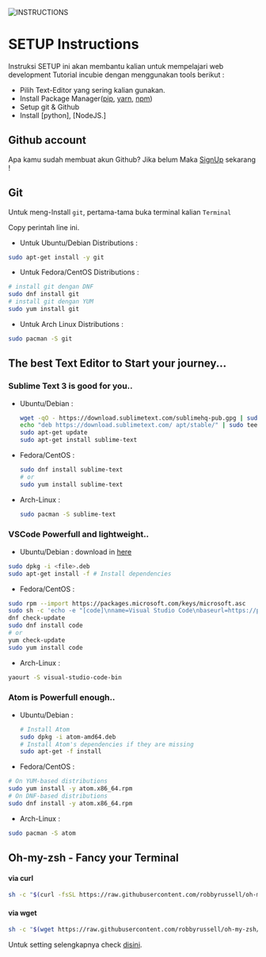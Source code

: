 ![INSTRUCTIONS](https://img.shields.io/badge/Instruction-Beta-red.svg?logo=appveyor&style=for-the-badge)

# SETUP Instructions

Instruksi SETUP ini akan membantu kalian untuk mempelajari web development Tutorial incubie dengan menggunakan tools berikut :

* Pilih Text-Editor yang sering kalian gunakan.
* Install Package Manager([pip](Link), [yarn](Link), [npm](Link))
* Setup git & Github
* Install [python], [NodeJS.]

## Github account
Apa kamu sudah membuat akun Github? Jika belum Maka [SignUp](https://github.com/join) sekarang !

## Git
Untuk meng-Install `git`, pertama-tama buka terminal kalian `Terminal`

Copy perintah line ini.

* Untuk Ubuntu/Debian Distributions : 
```bash
sudo apt-get install -y git
```

* Untuk Fedora/CentOS Distributions :
```bash
# install git dengan DNF
sudo dnf install git
# install git dengan YUM
sudo yum install git
```

* Untuk Arch Linux Distributions :
```bash
sudo pacman -S git
```

## The best Text Editor to Start your journey...
### Sublime Text 3 is good for you..
* Ubuntu/Debian :
    ```bash
    wget -qO - https://download.sublimetext.com/sublimehq-pub.gpg | sudo apt-key add -
    echo "deb https://download.sublimetext.com/ apt/stable/" | sudo tee /etc/apt/sources.list.d/sublime-text.list
    sudo apt-get update
    sudo apt-get install sublime-text
    ```
* Fedora/CentOS :
    ```bash
    sudo dnf install sublime-text
    # or
    sudo yum install sublime-text
    ```
* Arch-Linux :
    ```bash
    sudo pacman -S sublime-text
    ```

### VSCode Powerfull and lightweight..
* Ubuntu/Debian :
download in [here](https://go.microsoft.com/fwlink/?LinkID=760868)
```bash
sudo dpkg -i <file>.deb
sudo apt-get install -f # Install dependencies
```
* Fedora/CentOS :
```bash
sudo rpm --import https://packages.microsoft.com/keys/microsoft.asc
sudo sh -c 'echo -e "[code]\nname=Visual Studio Code\nbaseurl=https://packages.microsoft.com/yumrepos/vscode\nenabled=1\ngpgcheck=1\ngpgkey=https://packages.microsoft.com/keys/microsoft.asc" > /etc/yum.repos.d/vscode.repo'
dnf check-update
sudo dnf install code
# or
yum check-update
sudo yum install code
```
* Arch-Linux :
```bash
yaourt -S visual-studio-code-bin
```
### Atom is Powerfull enough..
* Ubuntu/Debian :
    ```bash
    # Install Atom
    sudo dpkg -i atom-amd64.deb
    # Install Atom's dependencies if they are missing
    sudo apt-get -f install
    ```
* Fedora/CentOS :
```bash
# On YUM-based distributions
sudo yum install -y atom.x86_64.rpm
# On DNF-based distributions
sudo dnf install -y atom.x86_64.rpm
```
* Arch-Linux :
```bash
sudo pacman -S atom
```

## Oh-my-zsh - Fancy your Terminal
#### via curl
```bash
sh -c "$(curl -fsSL https://raw.githubusercontent.com/robbyrussell/oh-my-zsh/master/tools/install.sh)"
```

#### via wget
```bash
sh -c "$(wget https://raw.githubusercontent.com/robbyrussell/oh-my-zsh/master/tools/install.sh -O -)"
```

Untuk setting selengkapnya check [disini](https://github.com/robbyrussell/oh-my-zsh).
